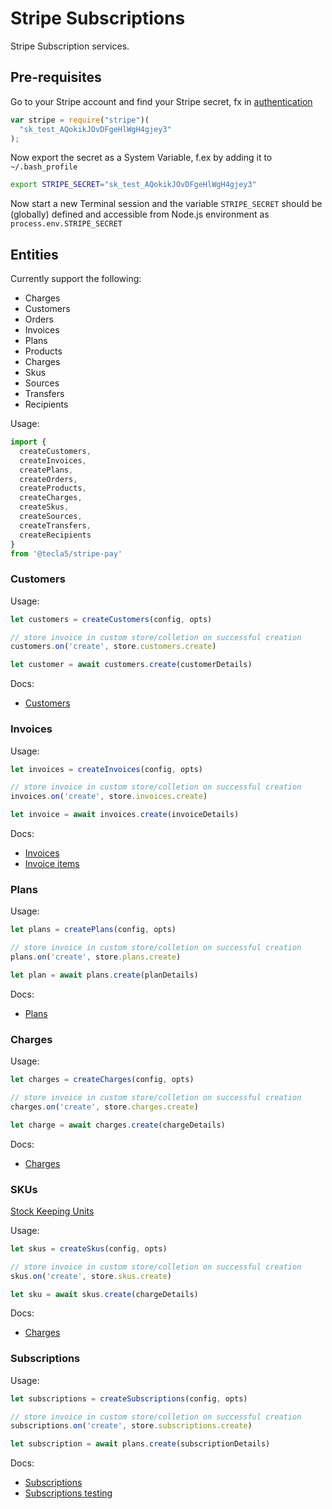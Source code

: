 # Stripe Subscriptions

Stripe Subscription services.

## Pre-requisites

Go to your Stripe account and find your Stripe secret, fx in [authentication](https://stripe.com/docs/api#authentication)

```js
var stripe = require("stripe")(
  "sk_test_AQokikJOvDFgeHlWgH4gjey3"
);
```

Now export the secret as a System Variable, f.ex by adding it to `~/.bash_profile`

```bash
export STRIPE_SECRET="sk_test_AQokikJOvDFgeHlWgH4gjey3"
```

Now start a new Terminal session and the variable `STRIPE_SECRET` should be (globally) defined and accessible from Node.js environment as `process.env.STRIPE_SECRET`

## Entities

Currently support the following:

- Charges
- Customers
- Orders
- Invoices
- Plans
- Products
- Charges
- Skus
- Sources
- Transfers
- Recipients

Usage:

```js
import {
  createCustomers,
  createInvoices,
  createPlans,
  createOrders,
  createProducts,
  createCharges,
  createSkus,
  createSources,
  createTransfers,
  createRecipients
}
from '@tecla5/stripe-pay'
```

### Customers

Usage:

```js
let customers = createCustomers(config, opts)

// store invoice in custom store/colletion on successful creation
customers.on('create', store.customers.create)

let customer = await customers.create(customerDetails)
```

Docs:

- [Customers](https://stripe.com/docs/api#customers)

### Invoices

Usage:

```js
let invoices = createInvoices(config, opts)

// store invoice in custom store/colletion on successful creation
invoices.on('create', store.invoices.create)

let invoice = await invoices.create(invoiceDetails)
```

Docs:

- [Invoices](https://stripe.com/docs/api#invoices)
- [Invoice items](https://stripe.com/docs/api#invoiceitems)

### Plans

Usage:

```js
let plans = createPlans(config, opts)

// store invoice in custom store/colletion on successful creation
plans.on('create', store.plans.create)

let plan = await plans.create(planDetails)
```

Docs:

- [Plans](https://stripe.com/docs/api#plans)

### Charges

Usage:

```js
let charges = createCharges(config, opts)

// store invoice in custom store/colletion on successful creation
charges.on('create', store.charges.create)

let charge = await charges.create(chargeDetails)
```

Docs:

- [Charges](https://stripe.com/docs/api#charges)

### SKUs

[Stock Keeping Units](https://en.wikipedia.org/wiki/Stock_keeping_unit)

Usage:

```js
let skus = createSkus(config, opts)

// store invoice in custom store/colletion on successful creation
skus.on('create', store.skus.create)

let sku = await skus.create(chargeDetails)
```

Docs:

- [Charges](https://stripe.com/docs/api#charges)

### Subscriptions

Usage:

```js
let subscriptions = createSubscriptions(config, opts)

// store invoice in custom store/colletion on successful creation
subscriptions.on('create', store.subscriptions.create)

let subscription = await plans.create(subscriptionDetails)
```

Docs:

- [Subscriptions](https://stripe.com/docs/api#subscriptions)
- [Subscriptions testing](https://stripe.com/docs/subscriptions/testing)